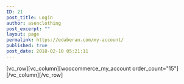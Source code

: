 ```yaml
---
ID: 21
post_title: Login
author: asenclothing
post_excerpt: ""
layout: page
permalink: https://edaberan.com/my-account/
published: true
post_date: 2018-02-10 05:21:11
---
```

[vc_row][vc_column][woocommerce_my_account order_count="15"][/vc_column][/vc_row]